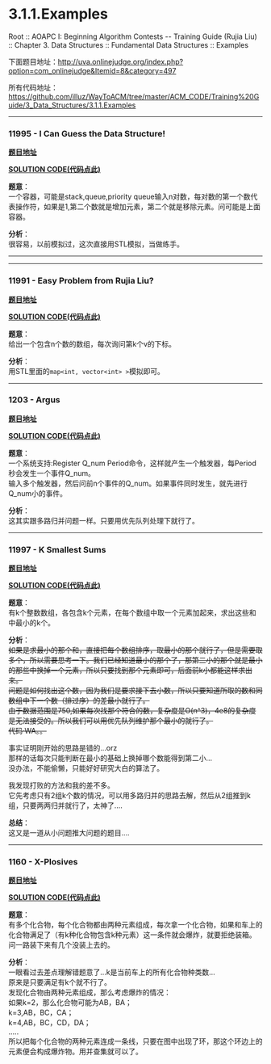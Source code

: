 3.1.1.Examples  
==  
  
Root :: AOAPC I: Beginning Algorithm Contests -- Training Guide (Rujia Liu) :: Chapter 3. Data Structures :: Fundamental Data Structures :: Examples  
  
下面题目地址：http://uva.onlinejudge.org/index.php?option=com_onlinejudge&Itemid=8&category=497  
  
所有代码地址：https://github.com/illuz/WayToACM/tree/master/ACM_CODE/Training%20Guide/3_Data_Structures/3.1.1.Examples  
  
---  
  
  
### **11995 - I Can Guess the Data Structure!**  
  
**[题目地址](http://uva.onlinejudge.org/index.php?option=com_onlinejudge&Itemid=8&category=497&page=show_problem&problem=3146)**  
  
[**SOLUTION CODE(代码点此)**](https://github.com/illuz/WayToACM/tree/master/ACM_CODE/Training%20Guide/3_Data_Structures/3.1.1.Examples)  
  
**题意**：  
一个容器，可能是stack,queue,priority queue输入n对数，每对数的第一个数代表操作符，如果是1,第二个数就是增加元素，第二个就是移除元素。问可能是上面容器。  
  
**分析**：  
很容易，以前模拟过，这次直接用STL模拟，当做练手。  
  
  
---  
  
  
  
  
---  
  
### **11991 - Easy Problem from Rujia Liu?**  
  
**[题目地址](http://uva.onlinejudge.org/index.php?option=com_onlinejudge&Itemid=8&category=497&page=show_problem&problem=3142)**  
  
[**SOLUTION CODE(代码点此)**](https://github.com/illuz/WayToACM/tree/master/ACM_CODE/Training%20Guide/3_Data_Structures/3.1.1.Examples)  
  
**题意**：  
给出一个包含n个数的数组，每次询问第k个v的下标。  
  
**分析**：  
用STL里面的`map<int, vector<int> >`模拟即可。  
  
  
  
  
---  
  
### **1203 - Argus**  
  
**[题目地址](http://uva.onlinejudge.org/index.php?option=com_onlinejudge&Itemid=8&category=497&page=show_problem&problem=3644)**  
  
[**SOLUTION CODE(代码点此)**](https://github.com/illuz/WayToACM/tree/master/ACM_CODE/Training%20Guide/3_Data_Structures/3.1.1.Examples)  
  
**题意**：  
一个系统支持:Register Q_num Period命令，这样就产生一个触发器，每Period秒会发生一个事件Q_num。  
输入多个触发器，然后问前n个事件的Q_num。如果事件同时发生，就先进行Q_num小的事件。  
  
**分析**：  
这其实跟多路归并问题一样。只要用优先队列处理下就行了。  
  
  
  
---  
  
### **11997 - K Smallest Sums**  
  
**[题目地址](http://uva.onlinejudge.org/index.php?option=com_onlinejudge&Itemid=8&category=497&page=show_problem&problem=3148)**  
  
[**SOLUTION CODE(代码点此)**](https://github.com/illuz/WayToACM/tree/master/ACM_CODE/Training%20Guide/3_Data_Structures/3.1.1.Examples)  
  
**题意**：  
有k个整数数组，各包含k个元素，在每个数组中取一个元素加起来，求出这些和中最小的k个。  
  
**分析**：  
<s>如果是求最小的那个和，直接把每个数组排序，取最小的那个就行了，但是需要取多个，所以需要思考一下。我们已经知道最小的那个了，那第二小的那个就是最小的那些中换掉一个元素，所以只要找到那个元素即可，后面前k小都能这样求出来。  
问题是如何找出这个数，因为我们是要求接下去小数，所以只要知道所取的数和同数组中下一个数（排过序）的差最小就行了。  
由于数据范围是750,如果每次找那个符合的数，复杂度是O(n^3)，4e8的复杂度是无法接受的。所以我们可以用优先队列维护那个最小的就行了。  
代码·WA。。  
</s>  
  
事实证明刚开始的思路是错的...orz  
那样的话每次只能判断在最小的基础上换掉哪个数能得到第二小...  
没办法，不能偷懒，只能好好研究大白的算法了。  
  
我发现打败的方法和我的差不多。  
它先考虑只有2组k个数的情况，可以用多路归并的思路去解，然后从2组推到k组，只要两两归并就行了，太神了....  
  
**总结**：  
这又是一道从小问题推大问题的题目....  
  
  
---  
  
### **1160 - X-Plosives**  
  
**[题目地址](http://uva.onlinejudge.org/index.php?option=com_onlinejudge&Itemid=8&category=497&page=show_problem&problem=3601)**  
  
[**SOLUTION CODE(代码点此)**](https://github.com/illuz/WayToACM/tree/master/ACM_CODE/Training%20Guide/3_Data_Structures/3.1.1.Examples)  
  
**题意**：  
有多个化合物，每个化合物都由两种元素组成，每次拿一个化合物，如果和车上的化合物满足了（有k种化合物包含k种元素）这一条件就会爆炸，就要拒绝装箱。  
问一路装下来有几个没装上去的。  
  
**分析**：  
一眼看过去差点理解错题意了...k是当前车上的所有化合物种类数...  
原来是只要满足有k个就不行了。  
发现化合物由两种元素组成，那么考虑爆炸的情况：  
如果k=2，那么化合物可能为AB，BA；  
k=3,AB，BC，CA；  
k=4,AB，BC，CD，DA；  
.....  
所以把每个化合物的两种元素连成一条线，只要在图中出现了环，那这个环边上的元素便会构成爆炸物。用并查集就可以了。  
